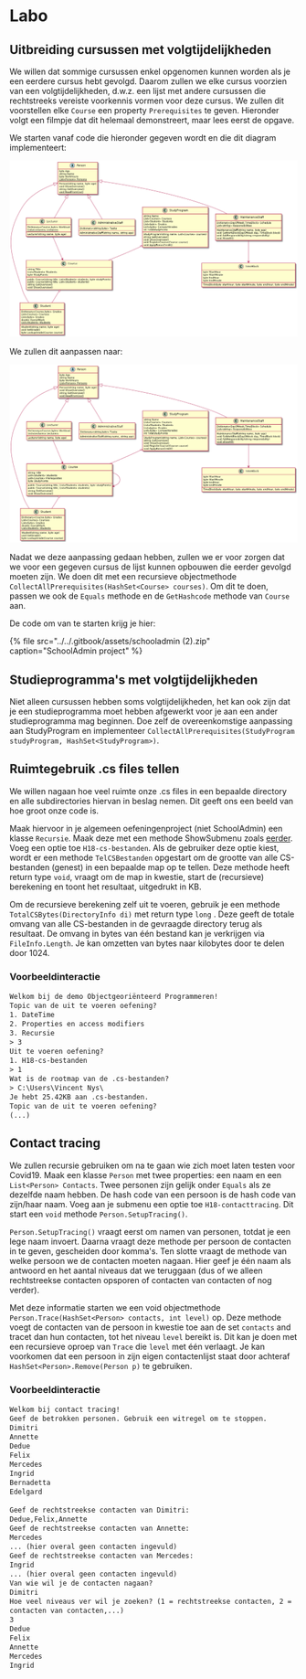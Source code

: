 # Labo

## Uitbreiding cursussen met volgtijdelijkheden

We willen dat sommige cursussen enkel opgenomen kunnen worden als je een eerdere cursus hebt gevolgd. Daarom zullen we elke cursus voorzien van een volgtijdelijkheden, d.w.z. een lijst met andere cursussen die rechtstreeks vereiste voorkennis vormen voor deze cursus. We zullen dit voorstellen elke `Course` een property `Prerequisites` te geven. Hieronder volgt een filmpje dat dit helemaal demonstreert, maar lees eerst de opgave.

We starten vanaf code die hieronder gegeven wordt en die dit diagram implementeert:

![](../../.gitbook/assets/cursussenzondervolgtijdelijkheden.png)

We zullen dit aanpassen naar:

![](../../.gitbook/assets/cursussenmetvolgtijdelijkheden.png)

Nadat we deze aanpassing gedaan hebben, zullen we er voor zorgen dat we voor een gegeven cursus de lijst kunnen opbouwen die eerder gevolgd moeten zijn. We doen dit met een recursieve objectmethode `CollectAllPrerequisites(HashSet<Course> courses)`. Om dit te doen, passen we ook de `Equals` methode en de `GetHashcode` methode van `Course` aan.

De code om van te starten krijg je hier:

{% file src="../../.gitbook/assets/schooladmin \(2\).zip" caption="SchoolAdmin project" %}

## Studieprogramma's met volgtijdelijkheden

Niet alleen cursussen hebben soms volgtijdelijkheden, het kan ook zijn dat je een studieprogramma moet hebben afgewerkt voor je aan een ander studieprogramma mag beginnen. Doe zelf de overeenkomstige aanpassing aan StudyProgram en implementeer `CollectAllPrerequisites(StudyProgram studyProgram, HashSet<StudyProgram>)`.

## Ruimtegebruik .cs files tellen

We willen nagaan hoe veel ruimte onze .cs files in een bepaalde directory en alle subdirectories hiervan in beslag nemen. Dit geeft ons een beeld van hoe groot onze code is.

Maak hiervoor in je algemeen oefeningenproject \(niet SchoolAdmin\) een klasse `Recursie`. Maak deze met een methode ShowSubmenu zoals [eerder](../h8-klassen-en-objecten/a_practica.md). Voeg een optie toe `H18-cs-bestanden`. Als de gebruiker deze optie kiest, wordt er een methode `TelCSBestanden` opgestart om de grootte van alle CS-bestanden \(genest\) in een bepaalde map op te tellen. Deze methode heeft return type `void`, vraagt om de map in kwestie, start de \(recursieve\) berekening en toont het resultaat, uitgedrukt in KB.

Om de recursieve berekening zelf uit te voeren, gebruik je een methode `TotalCSBytes(DirectoryInfo di)` met return type `long` . Deze geeft de totale omvang van alle CS-bestanden in de gevraagde directory terug als resultaat. De omvang in bytes van één bestand kan je verkrijgen via `FileInfo.Length`. Je kan omzetten van bytes naar kilobytes door te delen door 1024.

### Voorbeeldinteractie

```text
Welkom bij de demo Objectgeoriënteerd Programmeren!
Topic van de uit te voeren oefening?
1. DateTime
2. Properties en access modifiers
3. Recursie
> 3
Uit te voeren oefening?
1. H18-cs-bestanden
> 1
Wat is de rootmap van de .cs-bestanden?
> C:\Users\Vincent Nys\
Je hebt 25.42KB aan .cs-bestanden.
Topic van de uit te voeren oefening?
(...)
```

## Contact tracing

We zullen recursie gebruiken om na te gaan wie zich moet laten testen voor Covid19. Maak een klasse `Person` met twee properties: een naam en een `List<Person> Contacts`.  Twee personen zijn gelijk onder `Equals` als ze dezelfde naam hebben. De hash code van een persoon is de hash code van zijn/haar naam. Voeg aan je submenu een optie toe `H18-contacttracing`. Dit start een `void` methode `Person.SetupTracing()`.

`Person.SetupTracing()` vraagt eerst om namen van personen, totdat je een lege naam invoert. Daarna vraagt deze methode per persoon de contacten in te geven, gescheiden door komma's. Ten slotte vraagt de methode van welke persoon we de contacten moeten nagaan. Hier geef je één naam als antwoord en het aantal niveaus dat we teruggaan \(dus of we alleen rechtstreekse contacten opsporen of contacten van contacten of nog verder\).

Met deze informatie starten we een void objectmethode `Person.Trace(HashSet<Person> contacts, int level)` op. Deze methode voegt de contacten van de persoon in kwestie toe aan de set `contacts` and tracet dan hun contacten, tot het niveau `level` bereikt is. Dit kan je doen met een recursieve oproep van `Trace` die `level` met één verlaagt. Je kan voorkomen dat een persoon in zijn eigen contactenlijst staat door achteraf `HashSet<Person>.Remove(Person p)` te gebruiken.

### Voorbeeldinteractie

```text
Welkom bij contact tracing!
Geef de betrokken personen. Gebruik een witregel om te stoppen.
Dimitri
Annette
Dedue
Felix
Mercedes
Ingrid
Bernadetta
Edelgard

Geef de rechtstreekse contacten van Dimitri:
Dedue,Felix,Annette
Geef de rechtstreekse contacten van Annette:
Mercedes
... (hier overal geen contacten ingevuld)
Geef de rechtstreekse contacten van Mercedes:
Ingrid
... (hier overal geen contacten ingevuld)
Van wie wil je de contacten nagaan?
Dimitri
Hoe veel niveaus ver wil je zoeken? (1 = rechtstreekse contacten, 2 = contacten van contacten,...)
3
Dedue
Felix
Annette
Mercedes
Ingrid
```

